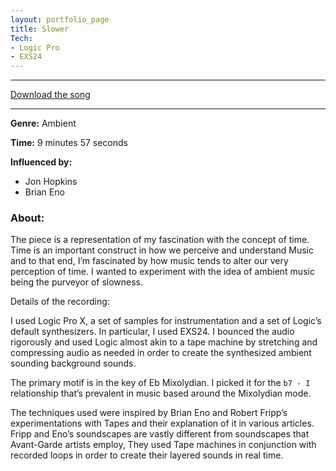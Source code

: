 ```yaml
---
layout: portfolio_page
title: Slower
Tech:
- Logic Pro
- EXS24
---
```



---

[Download the song](http://ashva.la/assets/Slower.mp3")

---


**Genre:**  Ambient

**Time:** 9 minutes 57 seconds

**Influenced by:**

- Jon Hopkins
- Brian Eno

### About:

The piece is a representation of my fascination with the concept of time. Time is an important construct in how we perceive and understand Music and to that end, I’m fascinated by how music tends to alter our very perception of time. I wanted to experiment with the idea of ambient music being the purveyor of slowness.

Details of the recording:

I used Logic Pro X, a set of samples for instrumentation and a set of Logic’s default synthesizers. In particular, I used EXS24. I bounced the audio rigorously and used Logic almost akin to a tape machine by stretching and compressing audio as needed in order to create the synthesized ambient sounding background sounds.

The primary motif is in the key of Eb Mixolydian. I picked it for the `b7 - I` relationship that’s prevalent in music based around the Mixolydian mode.

The techniques used were inspired by Brian Eno and Robert Fripp’s experimentations with Tapes and their explanation of it in various articles. Fripp and Eno’s soundscapes are vastly different from soundscapes that Avant-Garde artists employ, They used Tape machines in conjunction with recorded loops in order to create their layered sounds in real time.
